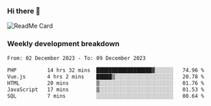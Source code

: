 ### Hi there 👋

<!--
**itzcy/itzcy** is a ✨ _special_ ✨ repository because its `README.md` (this file) appears on your GitHub profile.

Here are some ideas to get you started:

- 🔭 I’m currently working on ...
- 🌱 I’m currently learning ...
- 👯 I’m looking to collaborate on ...
- 🤔 I’m looking for help with ...
- 💬 Ask me about ...
- 📫 How to reach me: ...
- 😄 Pronouns: ...
- ⚡ Fun fact: ...
-->
![ReadMe Card](https://github-readme-stats.vercel.app/api?username=itzcy&show_icons=true&title_color=2d3198&icon_color=797cb8&text_color=24292e&bg_color=f6f8fa)

### Weekly development breakdown
<!--START_SECTION:waka-->

```txt
From: 02 December 2023 - To: 09 December 2023

PHP          14 hrs 32 mins  ██████████████████▓░░░░░░   74.96 %
Vue.js       4 hrs 2 mins    █████▒░░░░░░░░░░░░░░░░░░░   20.78 %
HTML         20 mins         ▒░░░░░░░░░░░░░░░░░░░░░░░░   01.76 %
JavaScript   17 mins         ▒░░░░░░░░░░░░░░░░░░░░░░░░   01.53 %
SQL          7 mins          ░░░░░░░░░░░░░░░░░░░░░░░░░   00.64 %
```

<!--END_SECTION:waka-->
